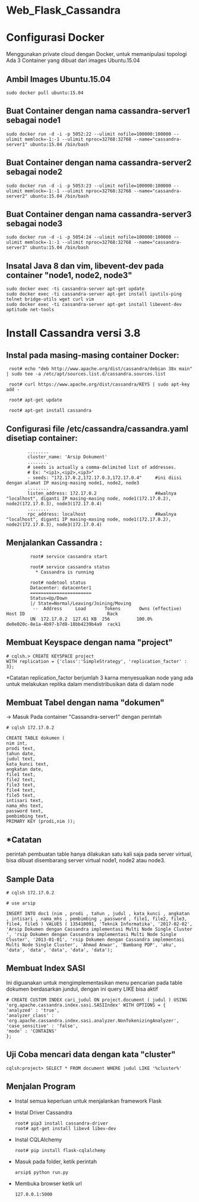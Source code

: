 # Web_Flask_Cassandra

# Configurasi Docker
Menggunakan private cloud dengan Docker, untuk memanipulasi topologi 
Ada 3 Container yang dibuat dari images Ubuntu.15.04

## Ambil Images Ubuntu.15.04

    sudo docker pull ubuntu:15.04

## Buat Container dengan nama cassandra-server1 sebagai node1
    sudo docker run -d -i -p 5052:22 --ulimit nofile=100000:100000 --ulimit memlock=-1:-1 --ulimit nproc=32768:32768 --name="cassandra-server1" ubuntu:15.04 /bin/bash
            
## Buat Container dengan nama cassandra-server2 sebagai node2
    sudo docker run -d -i -p 5053:23 --ulimit nofile=100000:100000 --ulimit memlock=-1:-1 --ulimit nproc=32768:32768 --name="cassandra-server2" ubuntu:15.04 /bin/bash
            
## Buat Container dengan nama cassandra-server3 sebagai node3
    sudo docker run -d -i -p 5054:24 --ulimit nofile=100000:100000 --ulimit memlock=-1:-1 --ulimit nproc=32768:32768 --name="cassandra-server3" ubuntu:15.04 /bin/bash

## Insatal Java 8 dan vim, libevent-dev pada container "node1, node2, node3"
    sudo docker exec -ti cassandra-server apt-get update
    sudo docker exec -ti cassandra-server apt-get install iputils-ping telnet bridge-utils wget curl vim
    sudo docker exec -ti cassandra-server apt-get install libevent-dev aptitude net-tools

# Install Cassandra versi 3.8
## Instal pada masing-masing container Docker:
            
     root# echo "deb http://www.apache.org/dist/cassandra/debian 38x main" | sudo tee -a /etc/apt/sources.list.d/cassandra.sources.list
            
     root# curl https://www.apache.org/dist/cassandra/KEYS | sudo apt-key add -

     root# apt-get update
            
     root# apt-get install cassandra
            
## Configurasi file /etc/cassandra/cassandra.yaml disetiap container:

            ........
            cluster_name: 'Arsip Dokument'
            ........
            # seeds is actually a comma-delimited list of addresses.
            # Ex: "<ip1>,<ip2>,<ip3>"
            - seeds: "172.17.0.2,172.17.0.3,172.17.0.4"     #ini diisi dengan alamat IP masing-masing node1, node2, node3
            ........
            listen_address: 172.17.0.2                      #Awalnya "localhost", diganti IP masing-masing node, node1(172.17.0.2), node2(172.17.0.3), node3(172.17.0.4)
            ........
            rpc_address: localhost                          #Awalnya "localhost", diganti IP masing-masing node, node1(172.17.0.2), node2(172.17.0.3), node3(172.17.0.4)

## Menjalankan Cassandra :
          
             root# service cassandra start
             
             root# service cassandra status
               * Cassandra is running
               
             root# nodetool status
             Datacenter: datacenter1
             =======================
             Status=Up/Down
             |/ State=Normal/Leaving/Joining/Moving
              --  Address     Load       Tokens       Owns (effective)  Host ID                               Rack
             UN  172.17.0.2  127.61 KB  256          100.0%            de0e020c-8e1a-4b97-b7d8-18bb4239b4a9  rack1


## Membuat Keyspace dengan nama "project"
    # cqlsh.> CREATE KEYSPACE project
    WITH replication = {'class':'SimpleStrategy', 'replication_factor' : 3};
 
*Catatan
 replication_factor berjumlah 3 karna menyesuaikan node yang ada untuk melakukan replika dalam mendistribusikan data di dalam node  
 
    
## Membuat Tabel dengan nama "dokumen"
-> Masuk Pada container "Cassandra-server1" dengan perintah
    
    # cqlsh 172.17.0.2
   
    CREATE TABLE dokumen (
    nim int,
    prodi text,
    tahun date,
    judul text,
    kata_kunci text,
    angkatan date,
    file1 text,
    file2 text,
    file3 text,
    file4 text,
    file5 text,
    intisari text,
    nama_mhs text,
    password text,
    pembimbing text,
    PRIMARY KEY (prodi,nim ));

## *Catatan
perintah pembuatan table hanya dilakukan satu kali saja pada server virtual, bisa dibuat disembarang server virtual node1, node2 atau node3.

## Sample Data
    # cqlsh 172.17.0.2
    
    # use arsip

    INSERT INTO doc1 (nim , prodi , tahun , judul , kata_kunci , angkatan , intisari , nama_mhs , pembimbing , password , file1, file2, file3, file4, file5 ) VALUES ( 135410091, 'Teknik Informatika', '2017-02-02', 'Arsip Dokumen dengan Cassandra implementasi Multi Node Single Cluster ', 'rsip Dokumen dengan Cassandra implementasi Multi Node Single Cluster', '2013-01-01', 'rsip Dokumen dengan Cassandra implementasi Multi Node Single Cluster', 'Ahmad Anwar', 'Bambang PDP', 'aku', 'data', 'data', 'data', 'data', 'data');

## Membuat Index SASI
Ini diguanakan untuk mengimplementasikan menu pencarian pada table dokumen berdasarkan jundul, dengan ini query LIKE bisa aktif
       
    # CREATE CUSTOM INDEX cari_judul ON project.document ( judul ) USING 'org.apache.cassandra.index.sasi.SASIIndex' WITH OPTIONS = { 
    'analyzed' : 'true', 
    'analyzer_class' : 'org.apache.cassandra.index.sasi.analyzer.NonTokenizingAnalyzer', 
    'case_sensitive' : 'false', 
    'mode' : 'CONTAINS' 
    };


## Uji Coba mencari data dengan kata "cluster"
    cqlsh:project> SELECT * FROM document WHERE judul LIKE '%cluster%'


## Menjalan Program
- Instal semua keperluan untuk menjalankan framework Flask
- Instal Driver Cassandra
    
      root# pip3 install cassandra-driver
      root# apt-get install libev4 libev-dev
 
 - Instal CQLAlchemy
 
       root# pip install flask-cqlalchemy
 
- Masuk pada folder, ketik perintah
      
      arsip$ python run.py
      
- Membuka browser ketik url
      
      127.0.0.1:5000
      



             
             
               

            
